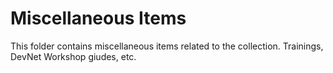 # Miscellaneous Items

This folder contains miscellaneous items related to the collection. Trainings, DevNet Workshop giudes, etc.